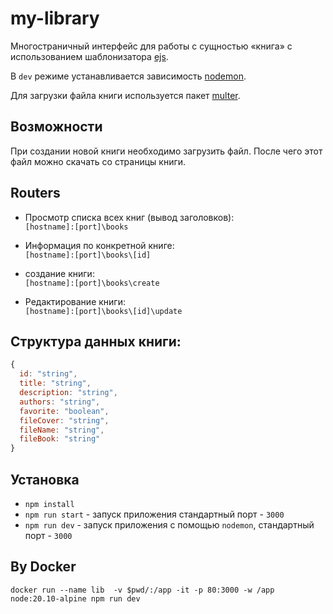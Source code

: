 # my-library

Многостраничный интерфейс для работы с сущностью «книга» с использованием шаблонизатора [ejs](https://www.npmjs.com/package/ejs).

В `dev` режиме устанавливается зависимость [nodemon](https://www.npmjs.com/package/nodemon).

Для загрузки файла книги используется пакет [multer](https://www.npmjs.com/package/multer).


## Возможности

При создании новой книги необходимо загрузить файл. После чего этот файл можно скачать со страницы книги.


## Routers

 - Просмотр списка всех книг (вывод заголовков):\
    `[hostname]:[port]\books`

- Информация по конкретной книге:\
    `[hostname]:[port]\books\[id]`

- создание книги:\
`[hostname]:[port]\books\create`

- Редактирование книги:\
    `[hostname]:[port]\books\[id]\update`


## Структура данных книги:

```js
{
  id: "string",
  title: "string",
  description: "string",
  authors: "string",
  favorite: "boolean",
  fileCover: "string",
  fileName: "string",
  fileBook: "string"
}
```

## Установка

- `npm install`
- `npm run start` - запуск приложения стандартный порт - `3000`
- `npm run dev` - запуск приложения с помощью `nodemon`, стандартный порт - `3000`

## By Docker
`docker run --name lib  -v $pwd/:/app -it -p 80:3000 -w /app node:20.10-alpine npm run dev`